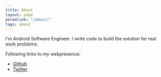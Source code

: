 ```yaml
---
title: About
layout: page
permalink: "/about/"
tags: about
---
```


I'm Android Software Engineer. I write code to build the solution for real work problems. 

Following links to my webpresence:

* [Github](https://github.com/vsvankhede)
* [Twitter](https://twitter.com/vsvankhede)
